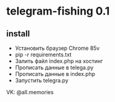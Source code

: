 # telegram-fishing 0.1

## install 

- Установить браузер Chrome 85v
- pip -r requirements.txt
- Залить файл index.php на хостинг
- Прописать данные в telega.py
- Прописать данные в index.php
- Запустить telegra.py 


VK: @all.memories

